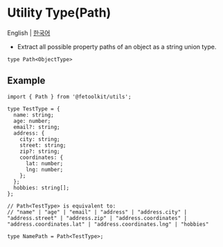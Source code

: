 # Utility Type(Path)

English | [한국어](../ko/type_path.md)

- Extract all possible property paths of an object as a string union type.

```tsx
type Path<ObjectType>
```

## Example

```tsx
import { Path } from '@fetoolkit/utils';

type TestType = {
  name: string;
  age: number;
  email?: string;
  address: {
    city: string;
    street: string;
    zip?: string;
    coordinates: {
      lat: number;
      lng: number;
    };
  };
  hobbies: string[];
};

// Path<TestType> is equivalent to:
// "name" | "age" | "email" | "address" | "address.city" | "address.street" | "address.zip" | "address.coordinates" | "address.coordinates.lat" | "address.coordinates.lng" | "hobbies"

type NamePath = Path<TestType>;
```
